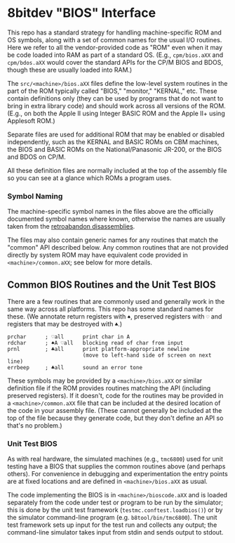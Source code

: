 8bitdev "BIOS" Interface
========================

This repo has a standard strategy for handling machine-specific ROM and OS
symbols, along with a set of common names for the usual I/O routines. Here
we refer to all the vendor-provided code as "ROM" even when it may be code
loaded into RAM as part of a standard OS. (E.g., `cpm/bios.aXX` and
`cpm/bdos.aXX` would cover the standard APIs for the CP/M BIOS and BDOS,
though these are usually loaded into RAM.)

The `src/<machine>/bios.aXX` files define the low-level system routines in
the part of the ROM typically called "BIOS," "monitor," "KERNAL," etc.
These contain definitions only (they can be used by programs that do not
want to bring in extra library code) and should work across all versions of
the ROM. (E.g., on both the Apple II using Integer BASIC ROM and the Apple
II+ using Applesoft ROM.)

Separate files are used for additional ROM that may be enabled or disabled
independently, such as the KERNAL and BASIC ROMs on CBM machines, the BIOS
and BASIC ROMs on the National/Panasonic JR-200, or the BIOS and BDOS on
CP/M.

All these definition files are normally included at the top of the assembly
file so you can see at a glance which ROMs a program uses.

### Symbol Naming

The machine-specific symbol names in the files above are the officially
documented symbol names where known, otherwise the names are usually taken
from the [retroabandon disassemblies][rd].

The files may also contain generic names for any routines that match the
"common" API described below. Any common routines that are not provided
directly by system ROM may have equivalent code provided in
`<machine>/common.aXX`; see below for more details.


Common BIOS Routines and the Unit Test BIOS
-------------------------------------------

There are a few routines that are commonly used and generally work in the
same way across all platforms. This repo has some standard names for these.
(We annotate return registers with `♠`, preserved registers with `♡` and
registers that may be destroyed with `♣`.)

    prchar      ; ♡all      print char in A
    rdchar      ; ♠A ♡all   blocking read of char from input
    prnl        ; ♣all      print platform-appropriate newline
                            (move to left-hand side of screen on next line)
    errbeep     ; ♣all      sound an error tone

These symbols may be provided by a `<machine>/bios.aXX` or similar
definition file if the ROM provides routines matching the API (including
preserved registers). If it doesn't, code for the routines may be provided
in a `<machine>/common.aXX` file that can be included at the desired
location of the code in your assembly file. (These cannot generally be
included at the top of the file because they generate code, but they don't
define an API so that's no problem.)

### Unit Test BIOS

As with real hardware, the simulated machines (e.g., `tmc6800`) used for
unit testing have a BIOS that supplies the common routines above (and
perhaps others). For convenience in debugging and experimentation the entry
points are at fixed locations and are defined in `<machine>/bios.aXX` as
usual.

The code implementing the BIOS is in `<machine>/bioscode.aXX` and is loaded
separately from the code under test or program to be run by the simulator;
this is done by the unit test framework (`testmc.conftest.loadbios()`) or
by the simulator command-line program (e.g. `b8tool/bin/tmc6800`). The unit
test framework sets up input for the test run and collects any output; the
command-line simulator takes input from stdin and sends output to stdout.



<!-------------------------------------------------------------------->
[rd]: https://gitlab.com/retroabandon
